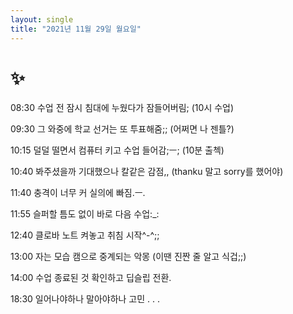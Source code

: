 ```yaml
---
layout: single
title: "2021년 11월 29일 월요일"
---
```


# ✨

08:30 수업 전 잠시 침대에 누웠다가 잠들어버림; (10시 수업)

09:30 그 와중에 학교 선거는 또 투표해줌;; (어쩌면 나 젠틀?)

10:15 덜덜 떨면서 컴퓨터 키고 수업 들어감;ㅡ; (10분 출첵)

10:40 봐주셨을까 기대했으나 칼같은 감점,, (thanku 말고 sorry를 했어야)

11:40 충격이 너무 커 실의에 빠짐.ㅡ.

11:55 슬퍼할 틈도 없이 바로 다음 수업:_:

12:40 클로바 노트 켜놓고 취침 시작^-^;;

13:00 자는 모습 캠으로 중계되는 악몽 (이땐 진짠 줄 알고 식겁;;)

14:00 수업 종료된 것 확인하고 딥슬립 전환.

18:30 일어나야하나 말아야하나 고민 . . .
